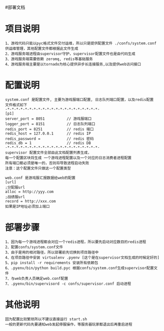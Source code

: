 #部署文档

# 项目说明
    1、游戏代码只能以pyc格式文件交付运维，所以只是提供配置文件 ./confs/system.conf 供运维管理，其他配置文件都根据此文件生成
    2、游戏服务端进程由supervisor守护，supervisor配置文件也是由代码生成
    3、游戏服务端需要依赖 zeromq, redis等基础服务
    4、游戏服务端主要是以tornado为核心提供异步长连接服务,以及提供web访问接口

# 配置说明
    system.conf 是配置文件, 主要为游戏服端口配置, 日志队列端口配置，以及redis配置
    文件格式如下
    -*-*-*-*-*-*-*-*-*-*-*-*-*-*-*-*-*-*-*-*-*-
    [p1]
    server_port = 8051          // 游戏服端口
    logger_port = 8151          // 日志队列端口
    redis_port = 8251           // redis 端口
    redis_host = 127.0.0.1      // redis IP
    redis_password =            // redis 密码
    redis_db = 1                // redis DB
    -*-*-*-*-*-*-*-*-*-*-*-*-*-*-*-*-*-*-*-*-*-
    supervisor 配置文件全部由此文档配置列表生成，
    每一个配置区块将生成 一个游戏进程配置以及一个对应的日志消费者进程配置
    所有端口都必须是唯一的，否则将导致进程启动失败
    注意：这个配置文件只做这一个配置类型

    web.conf 是游戏服汇报数据给web的配置
    [url]
    ;分配服url
    alloc = http://yyy.com
    ;战绩服url
    record = http://xxx.com
    如果是IP地址必须加上端口
    
# 部署步骤
    1、因为每一个游戏进程都会对应一个redis进程，所以要先启动对应数目的redis进程
    2、配置confs/system.conf文件
    3、由于是用的相对路径，所以部署前先切换到项目路径中
    4、在项目路径中安装 virtualenv .pyenv [这个是在supervisor文档生成的时候定好的]
    5、pip install -r requirements 安装所有依赖包
    6、.pyenv/bin/python build.pyc 根据confs/system.conf生成supervisor配置文件
    7、与web负责人员确定web.conf配置
    7、.pyenv/bin/supervisord -c confs/supervisor.conf 启动进程
    
# 其他说明
    因为配置比较繁琐所以不建议直接运行 start.sh 
    一般的更新代码先要通知web发起停服操作，等服务器玩家都退出后再重启进程
